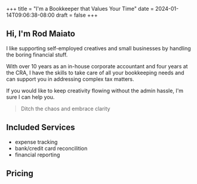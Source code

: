 +++
title = "I'm a Bookkeeper that Values Your Time"
date = 2024-01-14T09:06:38-08:00
draft = false
+++
## Hi, I'm Rod Maiato

I like supporting self-employed creatives and small businesses by handling the boring financial stuff.

With over 10 years as an in-house corporate accountant and four years at the CRA, I have the skills to take care of all your bookkeeping needs and can support you in addressing complex tax matters. 

If you would like to keep creativity flowing without the admin hassle, I'm sure I can help you.

>Ditch the chaos and embrace clarity

## Included Services 

- expense tracking
- bank/credit card reconcilition
- financial reporting

## Pricing

